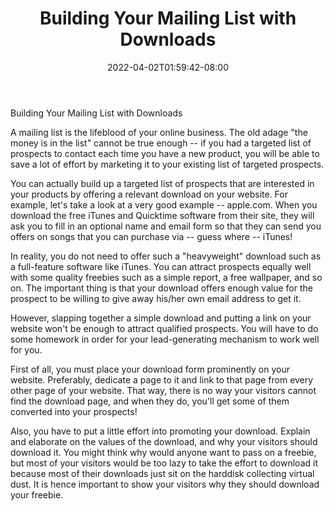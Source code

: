 ﻿---
title: "Building Your Mailing List with Downloads"
date: 2022-04-02T01:59:42-08:00
description: "Web Design Tips for Web Success"
featured_image: "/images/Web Design.jpg"
tags: ["Web Design"]
---

Building Your Mailing List with Downloads

A mailing list is the lifeblood of your online business. The old adage "the money is in the list" cannot be true enough -- if you had a targeted list of prospects to contact each time you have a new product, you will be able to save a lot of effort by marketing it to your existing list of targeted prospects. 

You can actually build up a targeted list of prospects that are interested in your products by offering a relevant download on your website. For example, let's take a look at a very good example -- apple.com. When you download the free iTunes and Quicktime software from their site, they will ask you to fill in an optional name and email form so that they can send you offers on songs that you can purchase via -- guess where -- iTunes!

In reality, you do not need to offer such a "heavyweight" download such as a full-feature software like iTunes.  You can attract prospects equally well with some quality freebies such as a simple report, a free wallpaper, and so on. The important thing is that your download offers enough value for the prospect to be willing to give away his/her own email address to get it. 

However, slapping together a simple download and putting a link on your website won't be enough to attract qualified prospects. You will have to do some homework in order for your lead-generating mechanism to work well for you. 

First of all, you must place your download form prominently on your website. Preferably, dedicate a page to it and link to that page from every other page of your website. That way, there is no way your visitors cannot find the download page, and when they do, you'll get some of them converted into your prospects!

Also, you have to put a little effort into promoting your download. Explain and elaborate on the values of the download, and why your visitors should download it. You might think why would anyone want to pass on a freebie, but most of your visitors would be too lazy to take the effort to download it because most of their downloads just sit on the harddisk collecting virtual dust. It is hence important to show your visitors why they should download your freebie.
